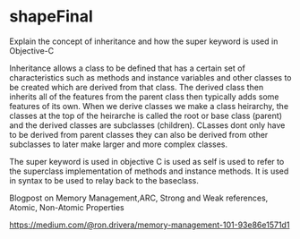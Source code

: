 # shapeFinal
Explain the concept of inheritance and how the super keyword is used in Objective-C

Inheritance allows a class to be defined that has a certain set of characteristics such as methods and instance 
variables and other classes to be created which are derived from that class.  The derived class then inherits 
all of the features from the parent class then typically adds some features of its own.  When we derive classes 
we make a class heirarchy, the classes at the top of the heirarche is called the root or base class (parent) and 
the derived classes are subclasses (children).  CLasses dont only have to be derived from parent classes they can 
also be derived from other subclasses to later make larger and more complex classes.   

The super keyword is used in objective C is used as self is used to refer to the superclass implementation of methods and instance methods.  It is used in syntax to be used to relay back to the baseclass.  


Blogpost on Memory Management,ARC, Strong and Weak references, Atomic, Non-Atomic Properties

https://medium.com/@ron.drivera/memory-management-101-93e86e1571d1
